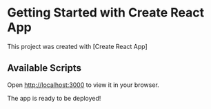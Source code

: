 # Getting Started with Create React App

This project was created with [Create React App]
## Available Scripts



Open [http://localhost:3000](http://localhost:3000) to view it in your browser.


The app is ready to be deployed!




